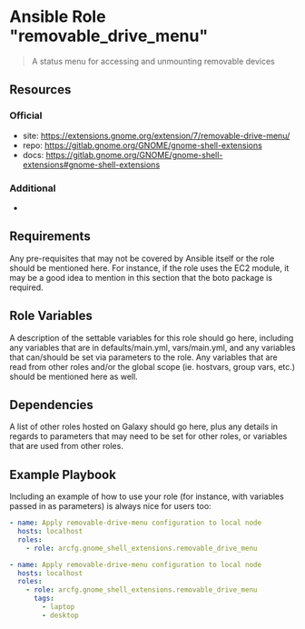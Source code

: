 # Ansible Role "removable_drive_menu"

> A status menu for accessing and unmounting removable devices

## Resources

### Official

- site: https://extensions.gnome.org/extension/7/removable-drive-menu/
- repo: https://gitlab.gnome.org/GNOME/gnome-shell-extensions
- docs: https://gitlab.gnome.org/GNOME/gnome-shell-extensions#gnome-shell-extensions

### Additional

-

## Requirements

Any pre-requisites that may not be covered by Ansible itself or the role should be mentioned here. For instance, if the
role uses the EC2 module, it may be a good idea to mention in this section that the boto package is required.

## Role Variables

A description of the settable variables for this role should go here, including any variables that are in
defaults/main.yml, vars/main.yml, and any variables that can/should be set via parameters to the role. Any variables
that are read from other roles and/or the global scope (ie. hostvars, group vars, etc.) should be mentioned here as
well.

## Dependencies

A list of other roles hosted on Galaxy should go here, plus any details in regards to parameters that may need to be set
for other roles, or variables that are used from other roles.

## Example Playbook

Including an example of how to use your role (for instance, with variables passed in as parameters) is always nice for
users too:

```yaml
- name: Apply removable-drive-menu configuration to local node
  hosts: localhost
  roles:
    - role: arcfg.gnome_shell_extensions.removable_drive_menu
```

```yaml
- name: Apply removable-drive-menu configuration to local node
  hosts: localhost
  roles:
    - role: arcfg.gnome_shell_extensions.removable_drive_menu
      tags:
        - laptop
        - desktop
```
